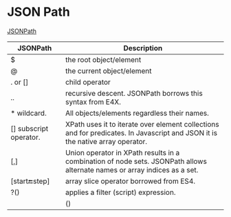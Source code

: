 # JSON Path
[JSONPath](https://jsonpath.com/)

| JSONPath               | 	Description                                                                                                                  |
|------------------------|-------------------------------------------------------------------------------------------------------------------------------|
 | $	                     | the root object/element                                                                                                       |
 | @	                     | the current object/element                                                                                                    |
 | . or []	               | child operator                                                                                                                |
| ..                     | 	recursive descent. JSONPath borrows this syntax from E4X.                                                                    |
 | *	wildcard.            | All objects/elements regardless their names.                                                                                  |
 | []	subscript operator. | XPath uses it to iterate over element collections and for predicates. In Javascript and JSON it is the native array operator. |
| [,]	                   | Union operator in XPath results in a combination of node sets. JSONPath allows alternate names or array indices as a set.     |
 | [start:end:step]       | 	array slice operator borrowed from ES4.                                                                                      |
| ?()	                   | applies a filter (script) expression.                                                                                         |
    | ()	                    | script expression, using the underlying script engine.                                                                        |